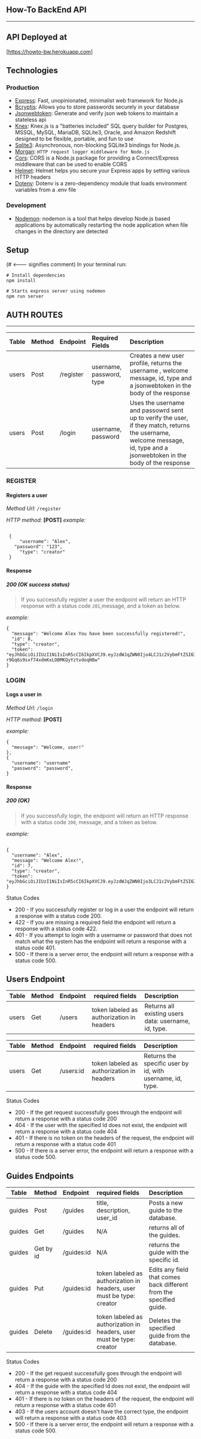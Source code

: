 ## How-To BackEnd API
--------------------------------------------
## API Deployed at
[https://howto-bw.herokuapp.com]

## Technologies

### Production

- [Express](https://www.npmjs.com/package/express): Fast, unopinionated, minimalist web framework for Node.js
- [Bcryptjs](https://www.npmjs.com/package/body-parser): Allows you to store passwords securely in your database
- [Jsonwebtoken](https://www.npmjs.com/package/jsonwebtoken): Generate and verify json web tokens to maintain a stateless api
- [Knex](https://www.npmjs.com/package/knex): Knex.js is a "batteries included" SQL query builder for Postgres, MSSQL, MySQL, MariaDB, SQLite3, Oracle, and Amazon Redshift designed to be flexible, portable, and fun to use
- [Sqlite3](https://www.npmjs.com/package/sqlite3): Asynchronous, non-blocking SQLite3 bindings for Node.js.
- [Morgan](https://www.npmjs.com/package/morgan): `HTTP request logger middleware for Node.js`
- [Cors](https://www.npmjs.com/package/cors): CORS is a Node.js package for providing a Connect/Express middleware that can be used to enable CORS
- [Helmet](https://www.npmjs.com/package/helmet): Helmet helps you secure your Express apps by setting various HTTP headers
- [Dotenv](https://www.npmjs.com/package/dotenv): Dotenv is a zero-dependency module that loads environment variables from a .env file

### Development

- [Nodemon](https://www.npmjs.com/package/nodemon): nodemon is a tool that helps develop Node.js based applications by automatically restarting the node application when file changes in the directory are detected

## Setup

(# <--- signifies comment)
In your terminal run:

```
# Install dependencies
npm install

# Starts express server using nodemon
npm run server
```

## AUTH ROUTES
--------------------------------------------

| Table    |  Method   |  Endpoint | Required Fields       | Description  |
|----------|:---------|:----------|:----------------------|:-------------|
| users    |  Post     | /register|username, password, type |Creates a new user profile, returns the username , welcome message, id, type and a jsonwebtoken in the body of the response|
| users    |  Post     |/login|username, password|Uses the username and passowrd sent up to verify the user, if they match, returns the username, welcome message, id, type and a jsonwebtoken in the body of the response|

### REGISTER

#### Registers a user

_Method Url:_ `/register`

_HTTP method:_ **[POST]**
_example:_

```

 {
	 "username": "Alex",
   "password": "123",
	 "type": "creator"
 }

```

#### Response

##### 200 (OK success status)

> If you successfully register a user the endpoint will return an HTTP response with a status code `201`,message, and a token as below.

_example:_

```
{
  "message": "Welcome Alex You have been successfully registered!",
  "id": 8,
  "type": "creator",
  "token": "eyJhbGciOiJIUzI1NiIsInR5cCI6IkpXVCJ9.eyJzdWJqZWN0Ijo4LCJ1c2VybmFtZSI6IkFsZXgiLCJ0eXBlIjoiY3JlYXRvciIsImlhdCI6MTU2OTA4Nzk3MCwiZXhwIjoxNTY5MDk1MTcwfQ.sYlKNOZ8-r9Gq6s9sxf74xdmKxLOBMKQyYztvdoqH8w"
}

```

### LOGIN

#### Logs a user in

_Method Url:_ `/login`

_HTTP method:_ **[POST]**

_example:_

```
{
  "message": "Welcome, user!"
},
{
  "username": "username"
  "password": "password",
}

```

#### Response

##### 200 (OK)

> If you successfully login, the endpoint will return an HTTP response with a status code `200`, message, and a token as below.

_example:_

```

{
  "username": "Alex",
  "message": "Welcome Alex!",
  "id": 7,
  "type": "creator",
  "token": "eyJhbGciOiJIUzI1NiIsInR5cCI6IkpXVCJ9.eyJzdWJqZWN0Ijo3LCJ1c2VybmFtZSI6IkFsZXgiLCJ0eXBlIjoiY3JlYXRvciIsImlhdCI6MTU2OTEwODgyNSwiZXhwIjoxNTY5MTE2MDI1fQ.rGtDWtdoY4gxsNgjQSUP056yWrP2l_9y3UKfKF8jEQ4"
}

```

Status Codes

- 200 - If you successfully register or log in a user the endpoint will return a response with a status code 200.
- 422 - If you are missing a required field the endpoint will return a response with a status code 422.
- 401 - If you attempt to login with a username or password that does not match what the system has the endpoint will return a response with a status code 401.
- 500 - If there is a server error, the endpoint will return a response with a status code 500.



Users Endpoint
----------------------------------------------

| Table    |  Method   |  Endpoint | required fields       | Description  |
|----------|:---------|:----------|----------------------|:-------------|
| users    |  Get     | /users |token labeled as authorization in headers |Returns all existing users data: username, id, type.

| Table    |  Method   |  Endpoint | required fields       | Description  |
|----------|:---------|:----------|----------------------|:-------------|
| users    |  Get     | /users:id |token labeled as authorization in headers |Returns the specific user by id, with username, id, type.

Status Codes
- 200 - If the get request successfully goes through the endpoint will return a response with a status code 200
- 404 - If the user with the specified Id does not exist, the endpoint will return a response with a status code 404
- 401 - If there is no token on the headers of the request, the endpoint will return a response with a status code 401
- 500 - If there is a server error, the endpoint will return a response with a status code 500.


Guides Endpoints
----------------------------------------------

| Table    |  Method   |  Endpoint | required fields       | Description  |
|----------|:--------- |:----------|:----------------------|:-------------|
| guides    |  Post    | /guides|title, description, user_id |Posts a new guide to the database. 
| guides    |  Get     | /guides | N/A |returns all of the guides.
| guides    |  Get by id     | /guides:id | N/A |returns the guide with the specific id.|
| guides    |  Put     | /guides:id |token labeled as authorization in headers, user must be type: creator |Edits any field that comes back different from the specified guide.|
| guides    |  Delete  | /guides:id |token labeled as authorization in headers, user must be type: creator |Deletes the specified guide from the database.|

Status Codes
- 200 - If the get request successfully goes through the endpoint will return a response with a status code 200
- 404 - If the guide with the specified Id does not exist, the endpoint will return a response with a status code 404
- 401 - If there is no token on the headers of the request, the endpoint will return a response with a status code 401
- 403 - If the users account doesn't have the correct type, the endpoint will return a response with a status code 403
- 500 - If there is a server error, the endpoint will return a response with a status code 500.

